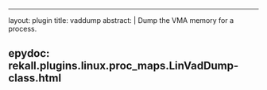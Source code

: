 
---
layout: plugin
title: vaddump
abstract: |
    Dump the VMA memory for a process.

epydoc: rekall.plugins.linux.proc_maps.LinVadDump-class.html
---
